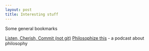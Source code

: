 ```yaml
---
layout: post
title: Interesting stuff
---
```

Some general bookmarks

[Listen, Cherish, Commit (not git)](http://ruru.name/entries/3-words-that-changed-me)
[Philosophize this](http://philosophizethis.org/) - a podcast about philosophy
